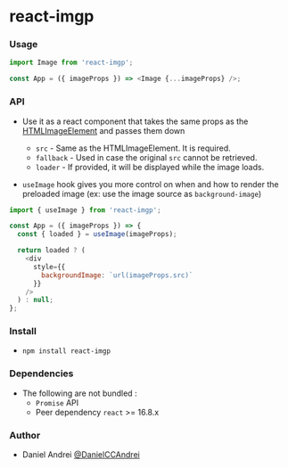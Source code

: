 # react-imgp

### Usage

```js
import Image from 'react-imgp';

const App = ({ imageProps }) => <Image {...imageProps} />;
```

### API

- Use it as a react component that takes the same props as the [HTMLImageElement](https://developer.mozilla.org/en-US/docs/Web/API/HTMLImageElement) and passes them down

  - `src` - Same as the HTMLImageElement. It is required.
  - `fallback` - Used in case the original `src` cannot be retrieved.
  - `loader` - If provided, it will be displayed while the image loads.

- `useImage` hook gives you more control on when and how to render the preloaded image (ex: use the image source as `background-image`)

```js
import { useImage } from 'react-imgp';

const App = ({ imageProps }) => {
  const { loaded } = useImage(imageProps);

  return loaded ? (
    <div
      style={{
        backgroundImage: `url(imageProps.src)`
      }}
    />
  ) : null;
};
```

### Install

- `npm install react-imgp`

### Dependencies

- The following are not bundled :
  - `Promise` API
  - Peer dependency `react` >= 16.8.x

### Author

- Daniel Andrei [@DanielCCAndrei](https://twitter.com/DanielCCAndrei)
